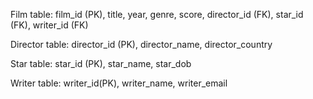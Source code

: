 Film table:
film_id (PK), title, year, genre, score, director_id (FK), star_id (FK), writer_id (FK)

Director table:
director_id (PK), director_name, director_country 

Star table:
star_id (PK), star_name, star_dob

Writer table:
writer_id(PK), writer_name, writer_email